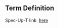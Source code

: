 ## Term Definition

Spec-Up-T link: <a href='https://weboftrust.github.io/WOT-terms/docs/glossary/DID'>here</a>

